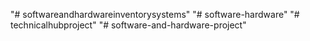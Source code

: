 "# softwareandhardwareinventorysystems" 
"# software-hardware" 
"# technicalhubproject" 
"# software-and-hardware-project" 
